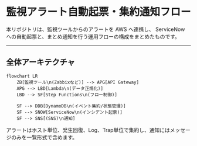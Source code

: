 # 監視アラート自動起票・集約通知フロー

本リポジトリは、監視ツールからのアラートを AWS へ連携し、
ServiceNow への自動起票と、まとめ通知を行う運用フローの構成をまとめたものです。

---

## 全体アーキテクチャ

```
flowchart LR
    ZB[監視ツール\n(Zabbixなど)] --> APG[API Gateway]
    APG --> LBD[Lambda\n(データ正規化)]
    LBD --> SF[Step Functions\n(フロー制御)]

    SF --> DDB[DynamoDB\n(イベント集約/状態管理)]
    SF --> SNOW[ServiceNow\n(インシデント起票)]
    SF --> SNS[(SNS)\n通知]
```
アラートはホスト単位、発生回復、Log、Trap単位で集約し、通知にはメッセージのみを一覧形式で含めます。

